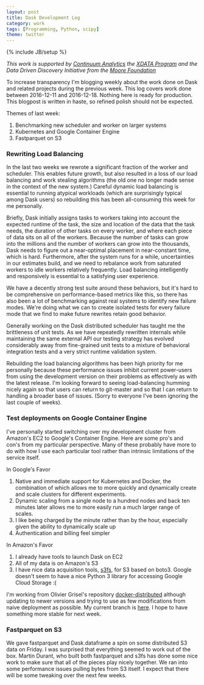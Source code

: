 ```yaml
---
layout: post
title: Dask Development Log
category: work
tags: [Programming, Python, scipy]
theme: twitter
---
```

{% include JB/setup %}

*This work is supported by [Continuum Analytics](http://continuum.io)
the [XDATA Program](http://www.darpa.mil/program/XDATA)
and the Data Driven Discovery Initiative from the [Moore
Foundation](https://www.moore.org/)*

To increase transparency I'm blogging weekly about the work done on Dask and
related projects during the previous week.  This log covers work done between
2016-12-11 and 2016-12-18.  Nothing here is ready for production.  This
blogpost is written in haste, so refined polish should not be expected.

Themes of last week:

1.  Benchmarking new scheduler and worker on larger systems
2.  Kubernetes and Google Container Engine
3.  Fastparquet on S3


### Rewriting Load Balancing

In the last two weeks we rewrote a significant fraction of the worker and
scheduler.  This enables future growth, but also resulted in a loss of our load
balancing and work stealing algorithms (the old one no longer made sense in the
context of the new system.)  Careful dynamic load balancing is essential to
running atypical workloads (which are surprisingly typical among Dask users) so
rebuilding this has been all-consuming this week for me personally.

Briefly, Dask initially assigns tasks to workers taking into account the
expected runtime of the task, the size and location of the data that the task
needs, the duration of other tasks on every worker, and where each piece of data
sits on all of the workers.  Because the number of tasks can grow into the
millions and the number of workers can grow into the thousands, Dask needs to
figure out a near-optimal placement in near-constant time, which is hard.
Furthermore, after the system runs for a while, uncertainties in our estimates
build, and we need to rebalance work from saturated workers to idle workers
relatively frequently.  Load balancing intelligently and responsively is
essential to a satisfying user experience.

We have a decently strong test suite around these behaviors, but it's hard to
be comprehensive on performance-based metrics like this, so there has also been
a lot of benchmarking against real systems to identify new failure modes.
We're doing what we can to create isolated tests for every failure mode that we
find to make future rewrites retain good behavior.

Generally working on the Dask distributed scheduler has taught me the
brittleness of unit tests.  As we have repeatedly rewritten internals while
maintaining the same external API our testing strategy has evolved considerably
away from fine-grained unit tests to a mixture of behavioral integration tests
and a very strict runtime validation system.

Rebuilding the load balancing algorithms has been high priority for me
personally because these performance issues inhibit current power-users from
using the development version on their problems as effectively as with the
latest release.  I'm looking forward to seeing load-balancing humming nicely
again so that users can return to git-master and so that I can return to
handling a broader base of issues.  (Sorry to everyone I've been ignoring the
last couple of weeks).


### Test deployments on Google Container Engine

I've personally started switching over my development cluster from Amazon's EC2
to Google's Container Engine.  Here are some pro's and con's from my particular
perspective.  Many of these probably have more to do with how I use each
particular tool rather than intrinsic limitations of the service itself.

In Google's Favor

1.  Native and immediate support for Kubernetes and Docker, the combination of
    which allows me to more quickly and dynamically create and scale clusters
    for different experiments.
2.  Dynamic scaling from a single node to a hundred nodes and back ten minutes
    later allows me to more easily run a much larger range of scales.
3.  I like being charged by the minute rather than by the hour, especially
    given the ability to dynamically scale up
4.  Authentication and billing feel simpler

In Amazon's Favor

1.  I already have tools to launch Dask on EC2
2.  All of my data is on Amazon's S3
3.  I have nice data acquisition tools,
    [s3fs](http://s3fs.readthedocs.io/en/latest/), for S3 based on boto3.
    Google doesn't seem to have a nice Python 3 library for accessing Google
    Cloud Storage :(

I'm working from Olivier Grisel's repository
[docker-distributed](https://github.com/ogrisel/docker-distributed) although
updating to newer versions and trying to use as few modifications from naive
deployment as possible.  My current branch is
[here](https://github.com/mrocklin/docker-distributed/tree/update).  I hope to
have something more stable for next week.


### Fastparquet on S3

We gave fastparquet and Dask.dataframe a spin on some distributed S3 data on
Friday.  I was surprised that everything seemed to work out of the box.  Martin
Durant, who built both fastparquet and s3fs has done some nice work to make
sure that all of the pieces play nicely together.  We ran into some performance
issues pulling bytes from S3 itself.  I expect that there will be some tweaking
over the next few weeks.
